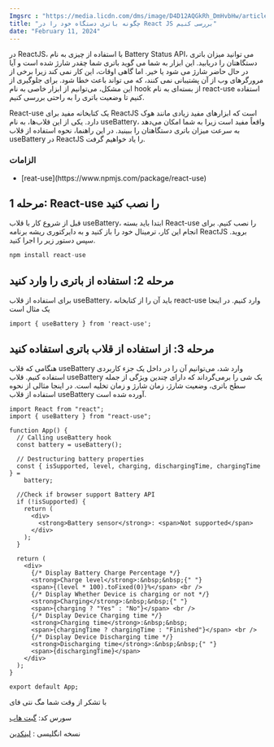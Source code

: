 ```yaml
---
Imgsrc : "https://media.licdn.com/dms/image/D4D12AQGkRh_DmHvbHw/article-cover_image-shrink_423_752/0/1707681642183?e=1714003200&v=beta&t=uCvxPtZqxcMNz95-8OT8pYLxnOYi9LHpUYSdWZqeT8c"
title: "چگونه باتری دستگاه خود را در React JS بررسی کنیم"
date: "February 11, 2024"
---
```


در ReactJS، با استفاده از چیزی به نام Battery Status API، می توانید میزان باتری دستگاهتان را دریابید. این ابزار به شما می گوید باتری شما چقدر شارژ شده است و آیا در حال حاضر شارژ می شود یا خیر. اما گاهی اوقات، این کار نمی کند زیرا برخی از مرورگرهای وب از آن پشتیبانی نمی کنند، که می تواند باعث خطا شود. برای جلوگیری از این مشکل، می‌توانیم از ابزار خاصی به نام hook از بسته‌ای به نام react-use استفاده کنیم تا وضعیت باتری را به راحتی بررسی کنیم.

React-use یک کتابخانه مفید برای ReactJS است که ابزارهای مفید زیادی مانند هوک دارد. یکی از این قلاب‌ها، به نام useBattery، واقعاً مفید است زیرا به شما امکان می‌دهد به سرعت میزان باتری دستگاهتان را ببینید. در این راهنما، نحوه استفاده از قلاب useBattery در ReactJS را یاد خواهیم گرفت.



### الزامات
<ul>
<li>
[reat-use](https://www.npmjs.com/package/react-use)
</li>
</ul>
<h2>مرحله 1: React-use را نصب کنید</h2>
قبل از شروع کار با قلاب useBattery، ابتدا باید بسته React-use را نصب کنیم. برای انجام این کار، ترمینال خود را باز کنید و به دایرکتوری ریشه برنامه ReactJS بروید. سپس دستور زیر را اجرا کنید.

<div dir="ltr">


```javascript
npm install react-use
```

</div>

<h2>مرحله 2: استفاده از باتری را وارد کنید</h2>
برای استفاده از قلاب useBattery، باید آن را از کتابخانه react-use وارد کنیم. در اینجا یک مثال است

<div dir="ltr">

```react
import { useBattery } from 'react-use';
```

</div>
<h2>مرحله 3: از استفاده از قلاب باتری استفاده کنید</h2>
هنگامی که قلاب useBattery وارد شد، می‌توانیم آن را در داخل یک جزء کاربردی استفاده کنیم. قلاب useBattery یک شی را برمی‌گرداند که دارای چندین ویژگی از جمله سطح باتری، وضعیت شارژ، زمان شارژ و زمان تخلیه است. در اینجا مثالی از نحوه استفاده از قلاب useBattery آورده شده است.

<div dir="ltr">


```react
import React from "react";
import { useBattery } from "react-use";

function App() {
  // Calling useBattery hook
  const battery = useBattery();

  // Destructuring battery properties
  const { isSupported, level, charging, dischargingTime, chargingTime } =
    battery;

  //Check if browser support Battery API
  if (!isSupported) {
    return (
      <div>
        <strong>Battery sensor</strong>: <span>Not supported</span>
      </div>
    );
  }

  return (
    <div>
      {/* Display Battery Charge Percentage */}
      <strong>Charge level</strong>:&nbsp;&nbsp;{" "}
      <span>{(level * 100).toFixed(0)}%</span> <br />
      {/* Display Whether Device is charging or not */}
      <strong>Charging</strong>:&nbsp;&nbsp;{" "}
      <span>{charging ? "Yes" : "No"}</span> <br />
      {/* Display Device Charging time */}
      <strong>Charging time</strong>:&nbsp;&nbsp;
      <span>{chargingTime ? chargingTime : "Finished"}</span> <br />
      {/* Display Device Discharging time */}
      <strong>Discharging time</strong>:&nbsp;&nbsp;{" "}
      <span>{dischargingTime}</span>
    </div>
  );
}

export default App;
```

</div>

با تشکر از وقت شما مگ نتی فای

<div id="pos-article-display-94407"></div>


سورس کد: [گیت هاب ](https://github.com/homayunmmdy/Projects/tree/master/Device%20Battery%20Dectector)

نسخه انگلیسی :‌ [ لینکدین ](https://www.linkedin.com/pulse/how-check-your-devices-battery-react-js-homayoun-mohammadi-fldmf/?trackingId=Tlaa%2FOJUTPS42zDl24ussA%3D%3D)